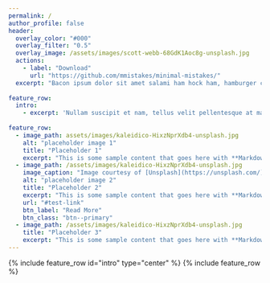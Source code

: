 ```yaml
---
permalink: /
author_profile: false
header:
  overlay_color: "#000"
  overlay_filter: "0.5"
  overlay_image: /assets/images/scott-webb-68GdK1Aoc8g-unsplash.jpg
  actions:
    - label: "Download"
      url: "https://github.com/mmistakes/minimal-mistakes/"
  excerpt: "Bacon ipsum dolor sit amet salami ham hock ham, hamburger corned beef short ribs kielbasa biltong t-bone drumstick tri-tip tail sirloin pork chop."
  
feature_row:
  intro: 
    - excerpt: 'Nullam suscipit et nam, tellus velit pellentesque at malesuada, enim eaque. Quis nulla, netus tempor in diam gravida tincidunt, *proin faucibus* voluptate felis id sollicitudin. Centered with `type="center"`'
    
feature_row:
  - image_path: assets/images/kaleidico-HixzNprXdb4-unsplash.jpg
    alt: "placeholder image 1"
    title: "Placeholder 1"
    excerpt: "This is some sample content that goes here with **Markdown** formatting."
  - image_path: /assets/images/kaleidico-HixzNprXdb4-unsplash.jpg
    image_caption: "Image courtesy of [Unsplash](https://unsplash.com/)"
    alt: "placeholder image 2"
    title: "Placeholder 2"
    excerpt: "This is some sample content that goes here with **Markdown** formatting."
    url: "#test-link"
    btn_label: "Read More"
    btn_class: "btn--primary"
  - image_path: /assets/images/kaleidico-HixzNprXdb4-unsplash.jpg
    title: "Placeholder 3"
    excerpt: "This is some sample content that goes here with **Markdown** formatting."
---
```

{% include feature_row id="intro" type="center" %}
{% include feature_row %}
